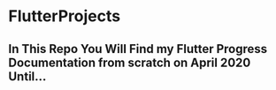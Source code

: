 # FlutterProjects
## In This Repo You Will Find my Flutter Progress Documentation from scratch on April 2020 Until...
